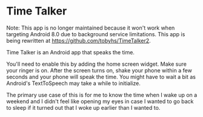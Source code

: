 # Time Talker

Note: This app is no longer maintained because it won't work when targeting
Android 8.0 due to background service limitations. This app is being rewritten
at https://github.com/tobyhs/TimeTalker2.

Time Talker is an Android app that speaks the time.

You'll need to enable this by adding the home screen widget. Make sure your
ringer is on.  After the screen turns on, shake your phone within a few seconds
and your phone will speak the time. You might have to wait a bit as Android's
TextToSpeech may take a while to initialize.

The primary use case of this is for me to know the time when I wake up on a
weekend and I didn't feel like opening my eyes in case I wanted to go back to
sleep if it turned out that I woke up earlier than I wanted to.
